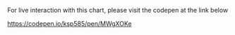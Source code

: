 For live interaction with this chart, please visit the codepen at the link below

https://codepen.io/ksp585/pen/MWgXOKe
